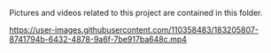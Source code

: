 Pictures and videos related to this project are contained in this folder.


https://user-images.githubusercontent.com/110358483/183205807-8741794b-6432-4878-9a6f-7be917ba648c.mp4


